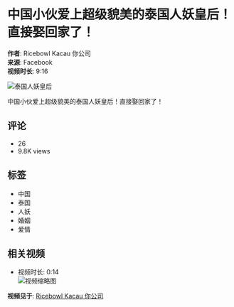 # 中国小伙爱上超级貌美的泰国人妖皇后！直接娶回家了！

**作者**: Ricebowl Kacau 你公司  
**来源**: Facebook  
**视频时长**: 9:16  

![泰国人妖皇后](https://scontent-sjc3-1.xx.fbcdn.net/v/t15.5256-10/48220121_1875106809284923_7474834204329508864_n.jpg?stp=dst-jpg_s960x960_tt6&_nc_cat=100&ccb=1-7&_nc_sid=50ce42&_nc_ohc=9oFL9ggu7TAQ7kNvgFweoxr&_nc_oc=Adgrr0U4hQ4rik5i6475HlulLZyK4f9wU3ijW83NCoHX4LB8gFcfO41f78JLtNWaXP8&_nc_zt=23&_nc_ht=scontent-sjc3-1.xx&_nc_gid=AqMumQ19S-Tfn5kCXcyw0mG&oh=00_AYD_A9byF28e904UACtwqNyJsGKy2f19IaHwOIy2jr5tHg&oe=67AE022A)

中国小伙爱上超级貌美的泰国人妖皇后！直接娶回家了！

## 评论
- 26
- 9.8K views

## 标签
- 中国
- 泰国
- 人妖
- 婚姻
- 爱情

## 相关视频
- 视频时长: 0:14  
  ![视频缩略图](https://scontent-sjc3-1.xx.fbcdn.net/v/t15.5256-10/475705475_1320058172644152_6002640904258307823_n.jpg?stp=dst-jpg_p296x100_tt6&_nc_cat=110&ccb=1-7&_nc_sid=282d23&_nc_ohc=G2ajpkfdTPMQ7kNvgHiNrK_&_nc_oc=AdjOKh9tC41fBygrWmqBUzIPs0Hs61xTx8PilEQlMcf1yr8BIiBvkeJhfQPkP88crRE&_nc_zt=23&_nc_ht=scontent-sjc3-1.xx&_nc_gid=AexvFYZVCmAcD1tghw7D-yT&oh=00_AYD55TRIbkb8VmuciuuUx9G_Hzm0sycfj6rYDlbt_912HQ&oe=67AE043A)

**视频见于**: [Ricebowl Kacau 你公司](https://www.facebook.com/RicebowlKacauCompany?__tn__=-UC)